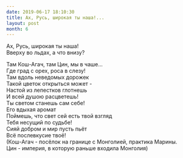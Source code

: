 ```yaml
---
date: 2019-06-17 18:10:30
title: Ах, Русь, широкая ты наша!...
layout: post
month: 6
---
```

Ах, Русь, широкая ты наша!<br/>
Вверху во льдах, а что внизу?<br/>
<!--more-->
Там Кош-Агач, там Цин, мы в чаше...<br/>
Где град с орех, роса в слезу!<br/>
Там вдоль неведомых дорожек<br/>
Такой цветок открыться может -<br/>
Настой из лепестков глотнешь<br/>
И всей душою расцветешь!<br/>
Ты светом станешь сам себе!<br/>
Его вдыхая аромат<br/>
Поймешь, что свет сей есть твой взгляд<br/>
Тебя несущий по судьбе!<br/>
Сияй добром и мир пусть пьёт<br/>
Всё послевкусие твоё!<br/>
(Кош-Агач - посёлок на границе с Монголией, практика Марины.<br/>
Цин - империя, в которую раньше входила Монголия)<br/>